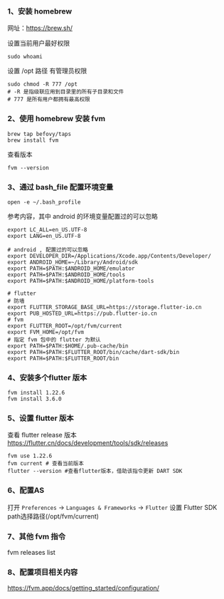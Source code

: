 ### 1、安装 homebrew
网址：https://brew.sh/

设置当前用户最好权限
```shell
sudo whoami
```
设置 /opt 路径 有管理员权限
```shell
sudo chmod -R 777 /opt
# -R 是指级联应用到目录里的所有子目录和文件
# 777 是所有用户都拥有最高权限
```
### 2、使用 homebrew 安装 fvm
```shell
brew tap befovy/taps
brew install fvm
```
查看版本
```shell
fvm --version 
```
### 3、通过 bash_file 配置环境变量
```shell
open -e ~/.bash_profile
```
参考内容，其中 android 的环境变量配置过的可以忽略
```shell
export LC_ALL=en_US.UTF-8
export LANG=en_US.UTF-8

# android , 配置过的可以忽略
export DEVELOPER_DIR=/Applications/Xcode.app/Contents/Developer/
export ANDROID_HOME=~/Library/Android/sdk
export PATH=$PATH:$ANDROID_HOME/emulator
export PATH=$PATH:$ANDROID_HOME/tools
export PATH=$PATH:$ANDROID_HOME/platform-tools

# flutter
# 防墙
export FLUTTER_STORAGE_BASE_URL=https://storage.flutter-io.cn
export PUB_HOSTED_URL=https://pub.flutter-io.cn
# fvm 
export FLUTTER_ROOT=/opt/fvm/current
export FVM_HOME=/opt/fvm
# 指定 fvm 包中的 flutter 为默认
export PATH=$PATH:$HOME/.pub-cache/bin
export PATH=$PATH:$FLUTTER_ROOT/bin/cache/dart-sdk/bin
export PATH=$PATH:$FLUTTER_ROOT/bin
```
### 4、安装多个flutter 版本
```shell
fvm install 1.22.6
fvm install 3.6.0
```
### 5、设置 flutter 版本
查看 flutter release 版本 https://flutter.cn/docs/development/tools/sdk/releases

```shell
fvm use 1.22.6
fvm current # 查看当前版本
flutter --version #查看flutter版本，借助该指令更新 DART SDK
```
### 6、配置AS
打开 `Preferences` → `Languages & Frameworks` → `Flutter` 
设置 Flutter SDK path选择路径(/opt/fvm/current)

### 7、其他 fvm 指令

fvm releases list

### 8、配置项目相关内容
https://fvm.app/docs/getting_started/configuration/

